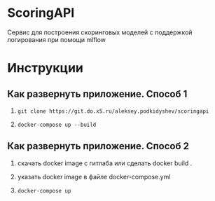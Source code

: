 # ScoringAPI

Сервис для построения скоринговых моделей с поддержкой логирования при помощи mlflow

# Инструкции 

## Как развернуть приложение. Способ 1
1. ```git clone https://git.do.x5.ru/aleksey.podkidyshev/scoringapi```

2. ```docker-compose up --build```


## Как развернуть приложение. Способ 2

1. скачать docker image с гитлаба или сделать docker build .

2. указать docker image в файле docker-compose.yml

3. ```docker-compose up```

